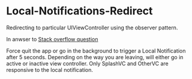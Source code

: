 # Local-Notifications-Redirect
Redirecting to particular UIViewController using the observer pattern.

In anwser to [Stack overflow question](http://stackoverflow.com/questions/31610896/controlling-which-view-controller-loads-after-receiving-a-push-notification-in-s/31612906#31612906)

Force quit the app or go in the background to trigger a Local Notification after 5 seconds. Depending on the way you are leaving, will either go in active or inactive view controller. Only SplashVC and OtherVC are responsive to the local notification. 
